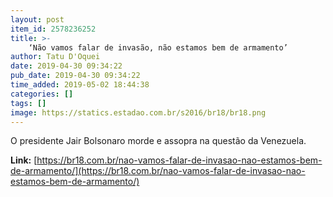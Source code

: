 ```yaml
---
layout: post
item_id: 2578236252
title: >-
    ‘Não vamos falar de invasão, não estamos bem de armamento’
author: Tatu D'Oquei
date: 2019-04-30 09:34:22
pub_date: 2019-04-30 09:34:22
time_added: 2019-05-02 18:44:38
categories: []
tags: []
image: https://statics.estadao.com.br/s2016/br18/br18.png
---
```


O presidente Jair Bolsonaro morde e assopra na questão da Venezuela.

**Link:** [https://br18.com.br/nao-vamos-falar-de-invasao-nao-estamos-bem-de-armamento/](https://br18.com.br/nao-vamos-falar-de-invasao-nao-estamos-bem-de-armamento/)

